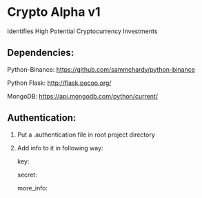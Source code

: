 Crypto Alpha v1
================================
Identifies High Potential Cryptocurrency Investments

Dependencies:
-------------

Python-Binance: 
https://github.com/sammchardy/python-binance

Python Flask:
http://flask.pocoo.org/

MongoDB:
https://api.mongodb.com/python/current/

Authentication:
---------------

1. Put a .authentication file in root project directory
2. Add info to it in following way:

	key: <your key here>
	
	secret: <your secret here>
	
	more_info: <more additional optional info here>
